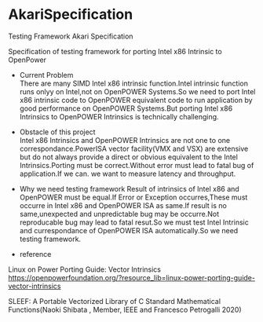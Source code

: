 # AkariSpecification
Testing Framework Akari Specification

Specification of testing framework for porting Intel x86 Intrinsic to OpenPower

* Current Problem  
There are many SIMD Intel x86 intrinsic function.Intel intrinsic function runs onlyy on Intel,not on OpenPOWER Systems.So we need to port Intel x86 intrinsic code to OpenPOWER equivalent code to run application by good performance on OpenPOWER Systems.But porting Intel x86 Intrinsics to OpenPOWER Intrinsics is technically challenging.

* Obstacle of this project  
Intel x86 Intrinsics and OpenPOWER Intrinsics are not one to one correspondance.PowerISA vector facility(VMX and VSX) are extensive but do not always provide a direct or obvious equivalent to the Intel Intrinsics.Porting must be correct.Without error must lead to fatal bug of application.If we can. we want to measure latency and throughput.

* Why we need testing framework
Result of intrinsics of Intel x86 and OpenPOWER must be equal.If Error or Exception occurres,These must occurre in Intel x86 and OpenPOWER ISA as same.If result is no same,unexpected and unpredictable bug may be occurre.Not reproducable bug may lead to fatal resut.So we must test Intel Intrinsic and currespondance of OpenPOWER ISA automatically.So we need testing framework.


* reference  

Linux on Power Porting Guide: Vector Intrinsics  
https://openpowerfoundation.org/?resource_lib=linux-power-porting-guide-vector-intrinsics  

SLEEF: A Portable Vectorized Library of C Standard Mathematical Functions(Naoki Shibata , Member, IEEE and Francesco Petrogalli 2020)
